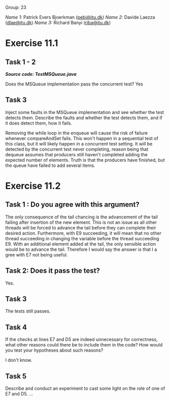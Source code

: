Group: 23

*Name 1:* Patrick Evers Bjoerkman (pebj@itu.dk)
*Name 2:* Davide Laezza (dlae@itu.dk)
*Name 3:* Richard Banyi (riba@itu.dk)


# Exercise 11.1

## Task 1 - 2
***Source code: TestMSQueue.java***

Does the MSQueue implementation pass the concurrent test?
Yes

## Task 3
Inject some faults in the MSQueue implementation and see whether the test detects them. Describe the
faults and whether the test detects them, and if it does detect them, how it fails.

Removing the while loop in the enqueue will cause the risk of failure whenever compareAndSet fails. This won't happen in a sequential test
of this class, but it will likely happen in a concurrent test setting. It will be detected by the concurrent test never completing, reason being that
dequeue assumes that producers still haven't completed adding the expected number of elements. Truth is that the producers have finished, but the queue
have failed to add several items.

# Exercise 11.2

## Task 1 : Do you agree with this argument? 
The only consequence of the tail chancing is the advancement of the tail failing after insertion of the new element. This is not an issue as all other threads
will be forced to advance the tail before they can complete their desired action. Furthermore, with E9 succeeding, it will mean that no other thread succeeding in
changing the variable before the thread succeeding E9. With an additional element added at the tail, the only sensible action would be to advance the tail.
Therefore I would say the answer is that I a gree with E7 not being useful.

## Task 2: Does it pass the test?
Yes.

## Task 3
The tests still passes.

## Task 4
If the checks at lines E7 and D5 are indeed unnecessary for correctness, what other reasons could there be
to include them in the code? How would you test your hypotheses about such reasons?

I don't know.

## Task 5
Describe and conduct an experiment to cast some light on the role of one of E7 and D5.
...


